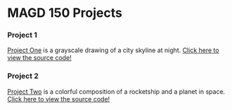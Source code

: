 # MAGD 150 Projects

### Project 1

[Project One](https://github.com/dickmanme05/MAGD-150-Projects/tree/gh-pages/s22magd150lab01_Dickman) is a grayscale drawing of a city skyline at night.
[Click here to view the source code!](https://github.com/dickmanme05/MAGD-150-Projects/blob/gh-pages/s22magd150lab01_Dickman/sketch.js)

### Project 2

[Project Two](https://github.com/dickmanme05/MAGD-150-Projects/tree/gh-pages/s22magd150lab02_Dickman) is a colorful composition of a rocketship and a planet in space. [Click here to view the source code!](https://github.com/dickmanme05/MAGD-150-Projects/blob/gh-pages/s22magd150lab02_Dickman/sketch.js)
